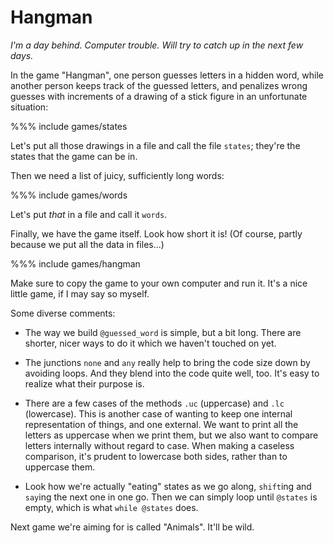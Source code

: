 # Hangman

*I'm a day behind. Computer trouble. Will try to catch up in the next few days.*

In the game "Hangman", one person guesses letters in a hidden word, while another person keeps track of the guessed letters, and penalizes wrong guesses with increments of a drawing of a stick figure in an unfortunate situation:

%%% include games/states

Let's put all those drawings in a file and call the file `states`; they're the states that the game can be in.

Then we need a list of juicy, sufficiently long words:

%%% include games/words

Let's put *that* in a file and call it `words`.

Finally, we have the game itself. Look how short it is! (Of course, partly because we put all the data in files...)

%%% include games/hangman

Make sure to copy the game to your own computer and run it. It's a nice little game, if I may say so myself.

Some diverse comments:

* The way we build `@guessed_word` is simple, but a bit long. There are shorter, nicer ways to do it which we haven't touched on yet.

* The junctions `none` and `any` really help to bring the code size down by avoiding loops. And they blend into the code quite well, too. It's easy to realize what their purpose is.

* There are a few cases of the methods `.uc` (uppercase) and `.lc` (lowercase). This is another case of wanting to keep one internal representation of things, and one external. We want to print all the letters as uppercase when we print them, but we also want to compare letters internally without regard to case. When making a caseless comparison, it's prudent to lowercase both sides, rather than to uppercase them.

* Look how we're actually "eating" states as we go along, `shift`ing and `say`ing the next one in one go. Then we can simply loop until `@states` is empty, which is what `while @states` does.

Next game we're aiming for is called "Animals". It'll be wild.
